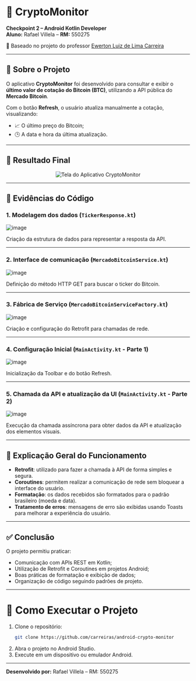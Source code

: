 # 📱 CryptoMonitor

**Checkpoint 2 – Android Kotlin Developer**  
**Aluno:** Rafael Villela – **RM:** 550275  

🔗 Baseado no projeto do professor [Ewerton Luiz de Lima Carreira](https://github.com/carreiras/android-crypto-monitor)

---

## 🎯 Sobre o Projeto

O aplicativo **CryptoMonitor** foi desenvolvido para consultar e exibir o **último valor de cotação do Bitcoin (BTC)**, utilizando a API pública do **Mercado Bitcoin**.

Com o botão **Refresh**, o usuário atualiza manualmente a cotação, visualizando:

- 📈 O último preço do Bitcoin;
- 🕒 A data e hora da última atualização.

---

## 📱 Resultado Final

<p align="center">
  <img src="![image](https://github.com/user-attachments/assets/c800fadf-c2c7-4789-b58d-7e7259650e16)" alt="Tela do Aplicativo CryptoMonitor" />
</p>

---

## 🧩 Evidências do Código

### 1. Modelagem dos dados (`TickerResponse.kt`)

![image](https://github.com/user-attachments/assets/986f2226-603c-435e-9a0f-a24e4c804983)

Criação da estrutura de dados para representar a resposta da API.

---

### 2. Interface de comunicação (`MercadoBitcoinService.kt`)

 ![image](https://github.com/user-attachments/assets/610f63df-a689-4028-8756-9aec9267b529)

Definição do método HTTP GET para buscar o ticker do Bitcoin.

---

### 3. Fábrica de Serviço (`MercadoBitcoinServiceFactory.kt`)

![image](https://github.com/user-attachments/assets/941badaf-6abd-4be9-b388-d15ce1529d4a)

Criação e configuração do Retrofit para chamadas de rede.

---

### 4. Configuração Inicial (`MainActivity.kt` - Parte 1)

![image](https://github.com/user-attachments/assets/75e9c1f9-b6b5-4f55-aac3-d4ab37e15da7)

Inicialização da Toolbar e do botão Refresh.

---

### 5. Chamada da API e atualização da UI (`MainActivity.kt` - Parte 2)

![image](https://github.com/user-attachments/assets/e5791949-1b60-45cb-9a0b-0c8848c7b729)

Execução da chamada assíncrona para obter dados da API e atualização dos elementos visuais.

---

## 🔎 Explicação Geral do Funcionamento

- **Retrofit**: utilizado para fazer a chamada à API de forma simples e segura.
- **Coroutines**: permitem realizar a comunicação de rede sem bloquear a interface do usuário.
- **Formatação**: os dados recebidos são formatados para o padrão brasileiro (moeda e data).
- **Tratamento de erros**: mensagens de erro são exibidas usando Toasts para melhorar a experiência do usuário.

---

## ✅ Conclusão

O projeto permitiu praticar:

- Comunicação com APIs REST em Kotlin;
- Utilização de Retrofit e Coroutines em projetos Android;
- Boas práticas de formatação e exibição de dados;
- Organização de código seguindo padrões de projeto.

---

# 🚀 Como Executar o Projeto

1. Clone o repositório:
   ```bash
   git clone https://github.com/carreiras/android-crypto-monitor
   ```
2. Abra o projeto no Android Studio.
3. Execute em um dispositivo ou emulador Android.

---

**Desenvolvido por:** Rafael Villela – RM: 550275
